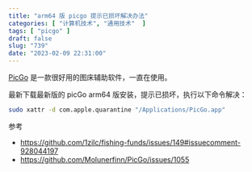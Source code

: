 ```yaml
---
title: "arm64 版 picgo 提示已损坏解决办法"
categories: [ "计算机技术", "通用技术"  ]
tags: [ "picgo" ]
draft: false
slug: "739"
date: "2023-02-09 22:31:00"
---
```


[PicGo](https://github.com/Molunerfinn/PicGo) 是一款很好用的图床辅助软件，一直在使用。

最新下载最新版的 picGo arm64 版安装，提示已损坏，执行以下命令解决：

```bash
sudo xattr -d com.apple.quarantine "/Applications/PicGo.app"
```

参考

  - https://github.com/1zilc/fishing-funds/issues/149#issuecomment-928044197
  - https://github.com/Molunerfinn/PicGo/issues/1055

